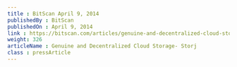 ```yaml
---
title : BitScan April 9, 2014
publishedBy : BitScan
publishedOn : April 9, 2014
link : https://bitscan.com/articles/genuine-and-decentralized-cloud-storage-storj
weight: 326
articleName : Genuine and Decentralized Cloud Storage- Storj
class : pressArticle
---
```

